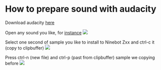 # How to prepare sound with audacity

Download audacity [here](https://www.audacityteam.org/download/)

Open any sound you like, for [instance](https://freesound.org/people/mboscolo/sounds/212663/)
![][ac-01]

Select one second of sample you like to install to Ninebot Zxx and ctrl-c it (copy to clipbuffer)
![][ac-02]

Press ctrl-n (new file) and ctrl-p (past from clipbuffer) sample we copying before
![][ac-03]

[ac-01]: https://github.com/berghauz/wnb-slicer/wiki/images/ac_01.png ""
[ac-02]: https://github.com/berghauz/wnb-slicer/wiki/images/ac_02.png ""
[ac-03]: https://github.com/berghauz/wnb-slicer/wiki/images/ac_03.png ""
